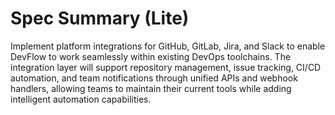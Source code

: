 # Spec Summary (Lite)

Implement platform integrations for GitHub, GitLab, Jira, and Slack to enable DevFlow to work seamlessly within existing DevOps toolchains. The integration layer will support repository management, issue tracking, CI/CD automation, and team notifications through unified APIs and webhook handlers, allowing teams to maintain their current tools while adding intelligent automation capabilities.